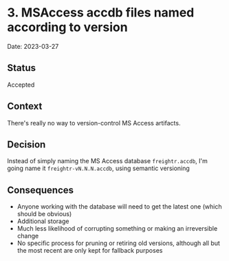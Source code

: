 # 3. MSAccess accdb files named according to version

Date: 2023-03-27

## Status

Accepted

## Context

There's really no way to version-control MS Access artifacts.

## Decision

Instead of simply naming the MS Access database `freightr.accdb`, I'm going name it `freightr-vN.N.N.accdb`, using semantic versioning

## Consequences

 - Anyone working with the database will need to get the latest one (which should be obvious)
 - Additional storage
 - Much less likelihood of corrupting something or making an irreversible change
 - No specific process for pruning or retiring old versions, although all but the most recent are only kept for fallback purposes

